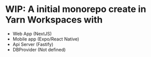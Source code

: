 # WIP: A initial monorepo create in Yarn Workspaces with 
- Web App (NextJS) 
- Mobile app (Expo/React Native) 
- Api Server (Fastify)
- DBProvider (Not defined)
